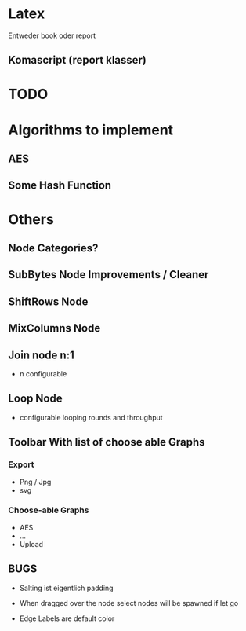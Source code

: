 # Latex

Entweder book oder report

## Komascript (report klasser)

# TODO

# Algorithms to implement

## AES

## Some Hash Function

# Others

## Node Categories?

## SubBytes Node Improvements / Cleaner

## ShiftRows Node

## MixColumns Node

## Join node n:1
* n configurable

## Loop Node
* configurable looping rounds and throughput

## Toolbar With list of choose able Graphs

### Export
+ Png / Jpg
+ svg


### Choose-able Graphs
* AES
* ...
* Upload

## BUGS

* Salting ist eigentlich padding

* When dragged over the node select nodes will be spawned if let go 
* Edge Labels are default color
